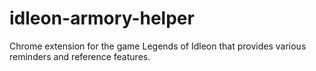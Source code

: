 # idleon-armory-helper
 Chrome extension for the game Legends of Idleon that provides various reminders and reference features.
